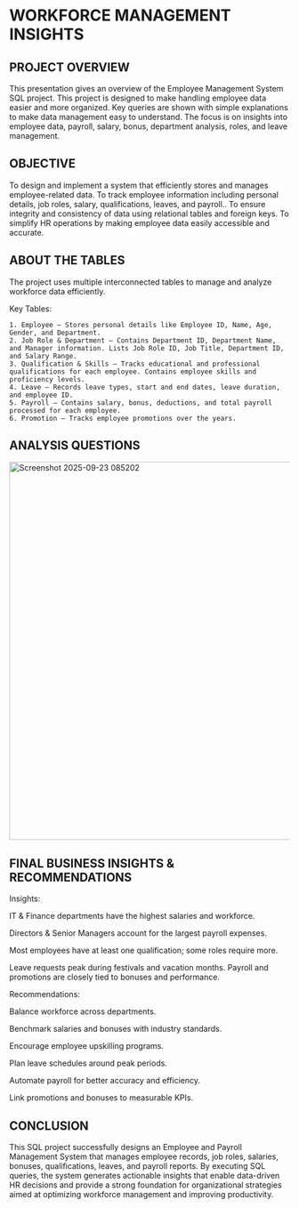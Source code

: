 
# WORKFORCE MANAGEMENT INSIGHTS
## PROJECT OVERVIEW

This presentation gives an overview of the Employee Management System SQL project. 
This project is designed to make handling employee data easier and more organized. 
Key queries are shown with simple explanations to make data management easy to understand. 
The focus is on insights into employee data, payroll, salary, bonus, department analysis, roles, and leave management.

## OBJECTIVE

To design and implement a system that efficiently stores and manages employee-related data.
To track employee information including personal details, job roles, salary, qualifications, leaves, and payroll..
To ensure integrity and consistency of data using relational tables and foreign keys.
To simplify HR operations by making employee data easily accessible and accurate.

## ABOUT THE TABLES

The project uses multiple interconnected tables to manage and analyze workforce data efficiently.

Key Tables:

    1. Employee – Stores personal details like Employee ID, Name, Age, Gender, and Department.
    2. Job Role & Department – Contains Department ID, Department Name, and Manager information. Lists Job Role ID, Job Title, Department ID, and Salary Range.
    3. Qualification & Skills – Tracks educational and professional qualifications for each employee. Contains employee skills and proficiency levels.
    4. Leave – Records leave types, start and end dates, leave duration, and employee ID.
    5. Payroll – Contains salary, bonus, deductions, and total payroll processed for each employee.
    6. Promotion – Tracks employee promotions over the years.


## ANALYSIS QUESTIONS
<img width="1219" height="680" alt="Screenshot 2025-09-23 085202" src="https://github.com/user-attachments/assets/4e2d7a72-698e-469b-912f-104b7faf848f" />



## FINAL BUSINESS INSIGHTS & RECOMMENDATIONS

Insights:

IT & Finance departments have the highest salaries and workforce.

Directors & Senior Managers account for the largest payroll expenses.

Most employees have at least one qualification; some roles require more.

Leave requests peak during festivals and vacation months.
Payroll and promotions are closely tied to bonuses and performance.

Recommendations:

Balance workforce across departments.

Benchmark salaries and bonuses with industry standards.

Encourage employee upskilling programs.

Plan leave schedules around peak periods.

Automate payroll for better accuracy and efficiency.

Link promotions and bonuses to measurable KPIs.

## CONCLUSION

This SQL project successfully designs an Employee and Payroll Management System that manages employee records, job roles, salaries, bonuses, qualifications, leaves, and payroll reports.
By executing SQL queries, the system generates actionable insights that enable data-driven HR decisions and provide a strong foundation for organizational strategies aimed at optimizing workforce management and improving productivity.
